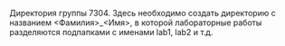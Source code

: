 Директория группы 7304. Здесь необходимо создать директорию с названием <Фамилия>_<Имя>, в которой лабораторные работы разделяются подпапками с именами lab1, lab2 и т.д.
